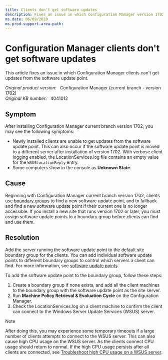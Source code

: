 ```yaml
---
title: Clients don't get software updates
description: Fixes an issue in which Configuration Manager version 1702 clients can't get updates from the software update point.
ms.date: 06/09/2020
ms.prod-support-area-path:
---
```

# Configuration Manager clients don't get software updates

This article fixes an issue in which Configuration Manager clients can't get updates from the software update point.

_Original product version:_ &nbsp; Configuration Manager (current branch - version 1702)  
_Original KB number:_ &nbsp; 4041012

## Symptom

After installing Configuration Manager current branch version 1702, you may see the following symptoms:

- Newly installed clients are unable to get updates from the software update point. This can also occur if the software update point is moved to a different server after installation of version 1702. With verbose client logging enabled, the LocationServices.log file contains an empty value for the `WSUSLocationReply` entry.
- Some computers show in the console as **Unknown State**.

## Cause

Beginning with Configuration Manager current branch version 1702, clients use [boundary groups](/mem/configmgr/core/servers/deploy/configure/boundary-groups) to find a new software update point, and to fallback and find a new software update point if their current one is no longer accessible. If you install a new site that runs version 1702 or later, you must assign software update points to a boundary group before clients can find and use them.

## Resolution

Add the server running the software update point to the default site boundary group for the clients. You can add individual software update points to different boundary groups to control which servers a client can find. For more information, see [software update points](/mem/configmgr/core/servers/deploy/configure/boundary-groups#software-update-points).

To add the software update point to the boundary group, follow these steps:

1. Create a boundary group if none exists, and add all the client machines to the boundary group with the software update point as the site server.
2. Run **Machine Policy Retrieval & Evaluation Cycle** on the Configuration Manager.
3. Check the LocationServices.log on a client machine to confirm the client can connect to the Windows Server Update Services (WSUS) server.

> [!NOTE]
> After doing this, you may experience some temporary timeouts if a large number of clients attempts to connect to the WSUS server. This can also cause high CPU usage on the WSUS server. As the clients connect CPU usage should return to normal. If the high CPU usage persists after all clients are connected, see [Troubleshoot high CPU usage on a WSUS server](troubleshoot-wsus-server-high-cpu-usage.md).
